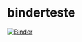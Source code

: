 # binderteste

[![Binder](https://mybinder.org/badge_logo.svg)](https://mybinder.org/v2/gh/fabmedeiros/binderteste/HEAD)
